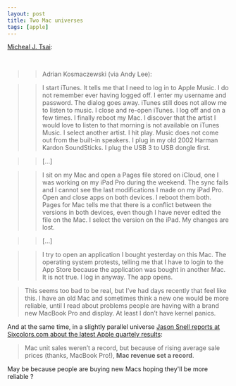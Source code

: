 ```yaml
---
layout: post
title: Two Mac universes
tags: [apple]
---
```


[Micheal J. Tsai](http://mjtsai.com/blog/2017/01/31/it-just-works/):

<br>

> >Adrian Kosmaczewski (via Andy Lee):

> >I start iTunes. It tells me that I need to log in to Apple Music. I do not remember ever having logged off. I enter my username and password. The dialog goes away. iTunes still does not allow me to listen to music. I close and re-open iTunes. I log off and on a few times. I finally reboot my Mac. I discover that the artist I would love to listen to that morning is not available on iTunes Music. I select another artist. I hit play. Music does not come out from the built-in speakers. I plug in my old 2002 Harman Kardon SoundSticks. I plug the USB 3 to USB dongle first.

> >[…]

> >I sit on my Mac and open a Pages file stored on iCloud, one I was working on my iPad Pro during the weekend. The sync fails and I cannot see the last modifications I made on my iPad Pro. Open and close apps on both devices. I reboot them both. Pages for Mac tells me that there is a conflict between the versions in both devices, even though I have never edited the file on the Mac. I select the version on the iPad. My changes are lost.

> >[…]

> >I try to open an application I bought yesterday on this Mac. The operating system protests, telling me that I have to login to the App Store because the application was bought in another Mac. It is not true. I log in anyway. The app opens.

>This seems too bad to be real, but I’ve had days recently that feel like this. I have an old Mac and sometimes think a new one would be more reliable, until I read about problems people are having with a brand new MacBook Pro and display. At least I don’t have kernel panics.

And at the same time, in a slightly parallel universe [Jason Snell reports at Sixcolors.com about the latest Apple quartely results](https://sixcolors.com/post/2017/01/apples-record-quarter-by-the-numbers/):

>Mac unit sales weren’t a record, but because of rising average sale prices (thanks, MacBook Pro!), **Mac revenue set a record**.

May be because people are buying new Macs hoping they'll be more reliable ?